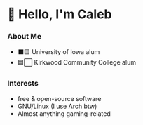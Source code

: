 # 👋 Hello, I'm Caleb

### About Me
- ⬛🟨 University of Iowa alum
- 🟦⬜ Kirkwood Community College alum

### Interests
- free & open-source software
- GNU/Linux (I use Arch btw)
- Almost anything gaming-related
